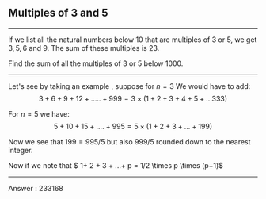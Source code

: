 ## Multiples of 3 and 5

---
If we list all the natural numbers below $10$ that are multiples of $3$ or $5$, we get $3,5,6$ and $9$. The sum of these multiples is $23$.

Find the sum of all the multiples of $3$ or $5$ below $1000$.


-----

Let's see by taking an example , suppose for $n=3$
We would have to add:
$$ 3 + 6 + 9 + 12 + .....+ 999 = 3\times (1 + 2 + 3 + 4 + 5 + ... 333)$$

For $n= 5$ we have:
$$ 5 + 10 + 15 + ....+ 995 = 5 \times (1 + 2 + 3+...+199)$$

Now we see that $199 = 995/5$ but also $999/5$ rounded down to the nearest integer.

Now if we note that $ 1+ 2 + 3 + ...+ p = 1/2 \times p \times (p+1)$

---
Answer : 233168